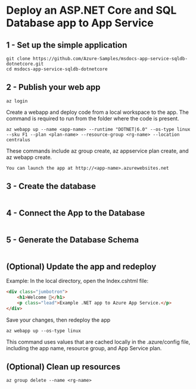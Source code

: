 # Deploy an ASP.NET Core and SQL Database app to App Service

## 1 - Set up the simple application
```console
git clone https://github.com/Azure-Samples/msdocs-app-service-sqldb-dotnetcore.git
cd msdocs-app-service-sqldb-dotnetcore
```

## 2 - Publish your web app
```console
az login
```
Create a webapp and deploy code from a local workspace to the app. The command is required to run from the folder where the code is present.
```console
az webapp up --name <app-name> --runtime "DOTNET|6.0" --os-type linux --sku F1 --plan <plan-name> --resource-group <rg-name> --location centralus
```
These commands include az group create, az appservice plan create, and az webapp create.
```console
You can launch the app at http://<app-name>.azurewebsites.net
```

## 3 - Create the database
```console
```

## 4 - Connect the App to the Database
```console
```

## 5 - Generate the Database Schema
```console
```

## (Optional) Update the app and redeploy
Example: In the local directory, open the Index.cshtml file:
```html
<div class="jumbotron">
    <h1>Welcome 💜</h1>
    <p class="lead">Example .NET app to Azure App Service.</p>
</div>
```
Save your changes, then redeploy the app
```console
az webapp up --os-type linux
```
This command uses values that are cached locally in the .azure/config file, including the app name, resource group, and App Service plan.

## (Optional) Clean up resources
```console
az group delete --name <rg-name>
```
